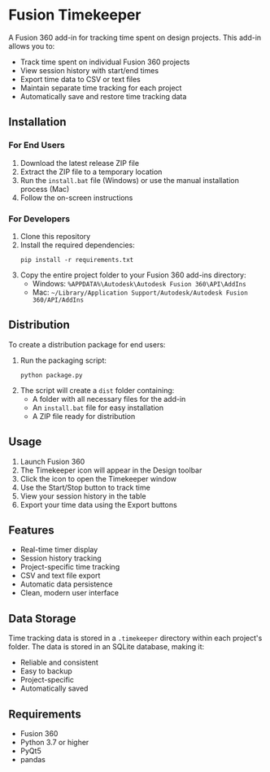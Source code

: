 # Fusion Timekeeper

A Fusion 360 add-in for tracking time spent on design projects. This add-in allows you to:
- Track time spent on individual Fusion 360 projects
- View session history with start/end times
- Export time data to CSV or text files
- Maintain separate time tracking for each project
- Automatically save and restore time tracking data

## Installation

### For End Users
1. Download the latest release ZIP file
2. Extract the ZIP file to a temporary location
3. Run the `install.bat` file (Windows) or use the manual installation process (Mac)
4. Follow the on-screen instructions

### For Developers
1. Clone this repository
2. Install the required dependencies:
   ```
   pip install -r requirements.txt
   ```
3. Copy the entire project folder to your Fusion 360 add-ins directory:
   - Windows: `%APPDATA%\Autodesk\Autodesk Fusion 360\API\AddIns`
   - Mac: `~/Library/Application Support/Autodesk/Autodesk Fusion 360/API/AddIns`

## Distribution

To create a distribution package for end users:
1. Run the packaging script:
   ```
   python package.py
   ```
2. The script will create a `dist` folder containing:
   - A folder with all necessary files for the add-in
   - An `install.bat` file for easy installation
   - A ZIP file ready for distribution

## Usage

1. Launch Fusion 360
2. The Timekeeper icon will appear in the Design toolbar
3. Click the icon to open the Timekeeper window
4. Use the Start/Stop button to track time
5. View your session history in the table
6. Export your time data using the Export buttons

## Features

- Real-time timer display
- Session history tracking
- Project-specific time tracking
- CSV and text file export
- Automatic data persistence
- Clean, modern user interface

## Data Storage

Time tracking data is stored in a `.timekeeper` directory within each project's folder. The data is stored in an SQLite database, making it:
- Reliable and consistent
- Easy to backup
- Project-specific
- Automatically saved

## Requirements

- Fusion 360
- Python 3.7 or higher
- PyQt5
- pandas

